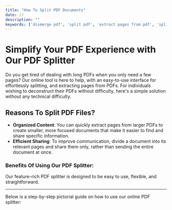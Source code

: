 ```yaml
---
title: "How To Split PDF Documents"
date: //
description: ""
keywords: ['dismerge pdf', 'split pdf', 'extract pages from pdf', 'split and combine pdf', 'isolate pages from pdf', 'break the pdf pages']
---
```


# Simplify Your PDF Experience with Our PDF Splitter

Do you get tired of dealing with long PDFs when you only need a few pages? Our online tool is here to help, with an easy-to-use interface for effortlessly splitting, and extracting pages from PDFs. For individuals wishing to deconstruct their PDFs without difficulty, here's a simple solution without any technical difficulty.

## Reasons To Split PDF Files?
* **Organized Content**: You can quickly extract pages from larger PDFs to create smaller, more focused documents that make it easier to find and share specific information.
* **Efficient Sharing**: To improve communication, divide a document into its relevant pages and share them only, rather than sending the entire document at once.
<!-- * Tailored Documents: Customize your PDFs by combining specific pages from different files, creating a personalized document that suits your needs. -->

### Benefits Of Using Our PDF Splitter:

Our feature-rich PDF splitter is designed to be easy to use, flexible, and straightforward.

***

Below is a step-by-step pictorial guide on how to use our online PDF splitter:

